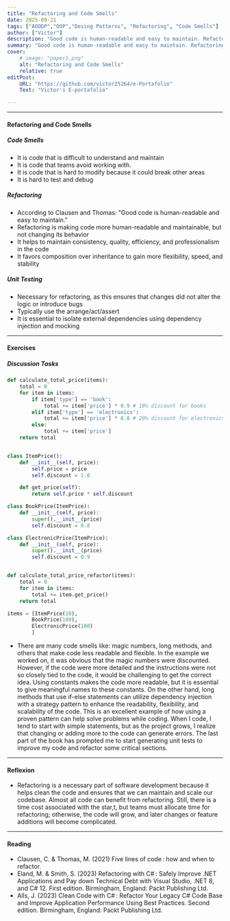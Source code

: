 ```yaml
---
title: "Refactoring and Code Smells" 
date: 2025-09-21
tags: ["AOODP","OOP","Desing Patterns", "Refactoring", "Code Smells"]
author: ["Victor"]
description: "Good code is human-readable and easy to maintain. Refactoring is making code more human-readable and maintainable." 
summary: "Good code is human-readable and easy to maintain. Refactoring is making code more human-readable and maintainable." 
cover:
    # image: "paper1.png"
    alt: "Refactoring and Code Smells"
    relative: true
editPost:
    URL: "https://github.com/victor25264/e-Portafolio"
    Text: "Victor's E-portafolio"

---
```


---

#### Refactoring and Code Smells

##### Code Smells
+ It is code that is difficult to understand and maintain
+ It is code that teams avoid working with.
+ It is code that is hard to modify because it could break other areas
+ It is hard to test and debug

##### Refactoring
+ According to Clausen and Thomas: "Good code is human-readable and easy to maintain."
+ Refactoring is making code more human-readable and maintainable, but not changing its behavior
+ It helps to maintain consistency, quality, efficiency, and professionalism in the code
+ It favors composition over inheritance to gain more flexibility, speed, and stability

##### Unit Testing
+ Necessary for refactoring, as this ensures that changes did not alter the logic or introduce bugs
+ Typically use the arrange/act/assert
+ It is essential to isolate external dependencies using dependency injection and mocking

---
#### Exercises

##### Discussion Tasks
```python
def calculate_total_price(items):
    total = 0
    for item in items:
        if item['type'] == 'book':
            total += item['price'] * 0.9 # 10% discount for books
        elif item['type'] == 'electronics':
            total += item['price'] * 0.8 # 20% discount for electronics
        else:
            total += item['price']
    return total


class ItemPrice():
    def __init__(self, price):
        self.price = price
        self.discount = 1.0

    def get_price(self):
        return self.price * self.discount

class BookPrice(ItemPrice):
    def __init__(self, price):
        super().__init__(price)
        self.discount = 0.8

class ElectronicPrice(ItemPrice):
    def __init__(self, price):
        super().__init__(price)
        self.discount = 0.9


def calculate_total_price_refactor(items):
    total = 0
    for item in items:
        total += item.get_price()
    return total

items = [ItemPrice(10),
        BookPrice(100),
        ElectronicPrice(100)
        ]
```


+ There are many code smells like: magic numbers, long methods, and others that make code less readable and flexible. In the example we worked on, it was obvious that the magic numbers were discounted. However, if the code were more detailed and the instructions were not so closely tied to the code, it would be challenging to get the correct idea. Using constants makes the code more readable, but it is essential to give meaningful names to these constants. On the other hand, long methods that use if-else statements can utilize dependency injection with a strategy pattern to enhance the readability, flexibility, and scalability of the code. This is an excellent example of how using a proven pattern can help solve problems while coding. When I code, I tend to start with simple statements, but as the project grows, I realize that changing or adding more to the code can generate errors. The last part of the book has prompted me to start generating unit tests to improve my code and refactor some critical sections.

---

#### Reflexion
+ Refactoring is a necessary part of software development because it helps clean the code and ensures that we can maintain and scale our codebase. Almost all code can benefit from refactoring. Still, there is a time cost associated with the star,t, but teams must allocate time for refactoring; otherwise, the code will grow, and later changes or feature additions will become complicated. 

---

#### Reading 

+ Clausen, C. & Thomas, M. (2021) Five lines of code : how and when to refactor.
+ Eland, M. & Smith, S. (2023) Refactoring with C# : Safely Improve .NET Applications and Pay down Technical Debt with Visual Studio, .NET 8, and C# 12. First edition. Birmingham, England: Packt Publishing Ltd.
+ Alls, J. (2023) Clean Code with C# : Refactor Your Legacy C# Code Base and Improve Application Performance Using Best Practices. Second edition. Birmingham, England: Packt Publishing Ltd.
